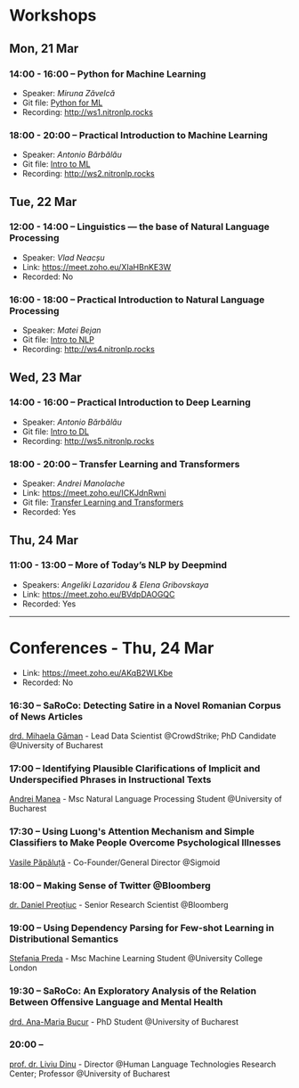 # Workshops

## Mon, 21 Mar

### 14:00 - 16:00 – Python for Machine Learning

* Speaker: _Miruna Zăvelcă_
* Git file: [Python for ML](Python%20for%20ML/)
* Recording: http://ws1.nitronlp.rocks

### 18:00 - 20:00 – Practical Introduction to Machine Learning

* Speaker: _Antonio Bărbălău_
* Git file: [Intro to ML](Intro%20to%20ML/)
* Recording: http://ws2.nitronlp.rocks

## Tue, 22 Mar

### 12:00 - 14:00 – Linguistics — the base of Natural Language Processing

* Speaker: _Vlad Neacșu_
* Link: https://meet.zoho.eu/XIaHBnKE3W
* Recorded: No

### 16:00 - 18:00 – Practical Introduction to Natural Language Processing

* Speaker: _Matei Bejan_
* Git file: [Intro to NLP](Intro%20to%20NLP/)
* Recording: http://ws4.nitronlp.rocks

## Wed, 23 Mar

### 14:00 - 16:00 – Practical Introduction to Deep Learning

* Speaker: _Antonio Bărbălău_
* Git file: [Intro to DL](Intro%20to%20DL/)
* Recording: http://ws5.nitronlp.rocks

### 18:00 - 20:00 – Transfer Learning and Transformers

* Speaker: _Andrei Manolache_
* Link: https://meet.zoho.eu/ICKJdnRwni
* Git file: [Transfer Learning and Transformers](Transfer%20Learning%20and%20Transformers/)
* Recorded: Yes

## Thu, 24 Mar

### 11:00 - 13:00 – More of Today’s NLP by Deepmind

* Speakers: _Angeliki Lazaridou & Elena Gribovskaya_
* Link: https://meet.zoho.eu/BVdpDAOGQC
* Recorded: Yes

---

# Conferences - Thu, 24 Mar

* Link: https://meet.zoho.eu/AKqB2WLKbe
* Recorded: No

### 16:30 – SaRoCo: Detecting Satire in a Novel Romanian Corpus of News Articles

[drd. Mihaela Găman](https://www.linkedin.com/in/mihaela-găman-0470149b/) - Lead Data Scientist @CrowdStrike; PhD Candidate @University of Bucharest

### 17:00 – Identifying Plausible Clarifications of Implicit and Underspecified Phrases in Instructional Texts

[Andrei Manea](https://www.linkedin.com/in/andrei-manea-1426bb173/) - Msc Natural Language Processing Student @University of Bucharest

### 17:30 – Using Luong's Attention Mechanism and Simple Classifiers to Make People Overcome Psychological Illnesses

[Vasile Păpăluță](https://www.linkedin.com/in/vasile-păpăluță/) - Co-Founder/General Director @Sigmoid

### 18:00 – Making Sense of Twitter @Bloomberg

[dr. Daniel Preoțiuc](https://www.linkedin.com/in/danielpreotiuc) - Senior Research Scientist @Bloomberg

### 19:00 – Using Dependency Parsing for Few-shot Learning in Distributional Semantics

[Ștefania Preda](https://www.linkedin.com/in/stefania-preda) - Msc Machine Learning Student @University College London

### 19:30 – SaRoCo: An Exploratory Analysis of the Relation Between Offensive Language and Mental Health

[drd. Ana-Maria Bucur](https://www.linkedin.com/in/ana-maria-bucur/) - PhD Student @University of Bucharest

### 20:00 – 

[prof. dr. Liviu Dinu](https://nlp.unibuc.ro/people/liviu.html) - Director @Human Language Technologies Research Center; Professor @University of Bucharest
